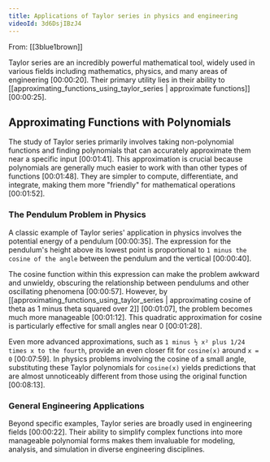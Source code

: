 ```yaml
---
title: Applications of Taylor series in physics and engineering
videoId: 3d6DsjIBzJ4
---
```


From: [[3blue1brown]] <br/> 

Taylor series are an incredibly powerful mathematical tool, widely used in various fields including mathematics, physics, and many areas of engineering <a class="yt-timestamp" data-t="00:00:20">[00:00:20]</a>. Their primary utility lies in their ability to [[approximating_functions_using_taylor_series | approximate functions]] <a class="yt-timestamp" data-t="00:00:25">[00:00:25]</a>.

## Approximating Functions with Polynomials

The study of Taylor series primarily involves taking non-polynomial functions and finding polynomials that can accurately approximate them near a specific input <a class="yt-timestamp" data-t="00:01:41">[00:01:41]</a>. This approximation is crucial because polynomials are generally much easier to work with than other types of functions <a class="yt-timestamp" data-t="00:01:48">[00:01:48]</a>. They are simpler to compute, differentiate, and integrate, making them more "friendly" for mathematical operations <a class="yt-timestamp" data-t="00:01:52">[00:01:52]</a>.

### The Pendulum Problem in Physics

A classic example of Taylor series' application in physics involves the potential energy of a pendulum <a class="yt-timestamp" data-t="00:00:35">[00:00:35]</a>. The expression for the pendulum's height above its lowest point is proportional to `1 minus the cosine of the angle` between the pendulum and the vertical <a class="yt-timestamp" data-t="00:00:40">[00:00:40]</a>.

The cosine function within this expression can make the problem awkward and unwieldy, obscuring the relationship between pendulums and other oscillating phenomena <a class="yt-timestamp" data-t="00:00:57">[00:00:57]</a>. However, by [[approximating_functions_using_taylor_series | approximating cosine of theta as 1 minus theta squared over 2]] <a class="yt-timestamp" data-t="00:01:07">[00:01:07]</a>, the problem becomes much more manageable <a class="yt-timestamp" data-t="00:01:12">[00:01:12]</a>. This quadratic approximation for cosine is particularly effective for small angles near 0 <a class="yt-timestamp" data-t="00:01:28">[00:01:28]</a>.

Even more advanced approximations, such as `1 minus ½ x² plus 1/24 times x to the fourth`, provide an even closer fit for `cosine(x)` around `x = 0` <a class="yt-timestamp" data-t="00:07:59">[00:07:59]</a>. In physics problems involving the cosine of a small angle, substituting these Taylor polynomials for `cosine(x)` yields predictions that are almost unnoticeably different from those using the original function <a class="yt-timestamp" data-t="00:08:13">[00:08:13]</a>.

### General Engineering Applications

Beyond specific examples, Taylor series are broadly used in engineering fields <a class="yt-timestamp" data-t="00:00:22">[00:00:22]</a>. Their ability to simplify complex functions into more manageable polynomial forms makes them invaluable for modeling, analysis, and simulation in diverse engineering disciplines.